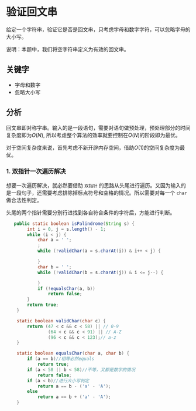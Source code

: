 # 验证回文串

给定一个字符串，验证它是否是回文串，只考虑字母和数字字符，可以忽略字母的大小写。

说明：本题中，我们将空字符串定义为有效的回文串。

## 关键字

- 字母和数字
- 忽略大小写

## 分析

回文串即对称字串。输入的是一段语句，需要对语句做预处理，预处理部分的时间复杂度即为${O(N)}$, 所以考虑整个算法的效率就要控制在${O(N)}$的阶段即为最优。

对于空间复杂度来说，首先考虑不新开辟内存空间，借助${O(1)}$的空间复杂度为最优。

### 1. 双指针一次遍历解决

想要一次遍历解决，就必然要借助 `双指针` 的思路从头尾进行遍历。又因为输入的是一段句子，还需要考虑排除掉标点符号和空格的情况。所以需要对每一个 `char` 做合法性判定。

头尾的两个指针需要分别行进找到各自符合条件的字符后，方能进行判断。

```Java
   public static boolean isPalindrome(String s) {
        int i = 0, j = s.length() - 1;
        while (i < j) {
            char a = ' ';
            ;
            while (!validChar(a = s.charAt(i)) & i++ < j) {

            }
            char b = ' ';
            while (!validChar(b = s.charAt(j)) & i <= j--) {

            }
            if (!equalsChar(a, b))
                return false;
        }
        return true;
    }

    static boolean validChar(char c) {
        return (47 < c && c < 58) || // 0-9
                (64 < c && c < 91) || // A-Z
                (96 < c && c < 123);// a-z
    }

    static boolean equalsChar(char a, char b) {
        if (a == b)//相等必然equals
            return true;
        if (a < 58 || b < 58)//不等，又都是数字的情况
            return false;
        if (a < b)//进行大小写判定
            return a == b - ('a' - 'A');
        else
            return a == b + ('a' - 'A');
    }
```
